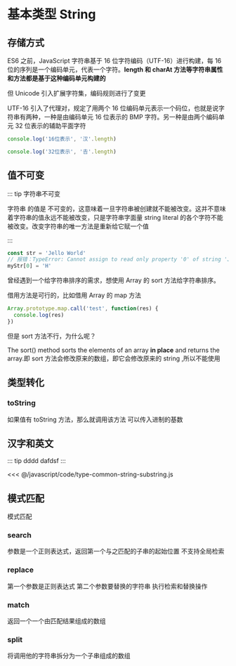 # 基本类型 String

## 存储方式

ES6 之前，JavaScript 字符串基于 16 位字符编码（UTF-16）进行构建，每 16 位的序列是一个编码单元，代表一个字符。**length 和 charAt 方法等字符串属性和方法都是基于这种编码单元构建的**

但 Unicode 引入扩展字符集，编码规则进行了变更

UTF-16 引入了代理对，规定了用两个 16 位编码单元表示一个码位，也就是说字符串有两种，一种是由编码单元 16 位表示的 BMP 字符。另一种是由两个编码单元 32 位表示的辅助平面字符

```js
console.log('16位表示', '汉'.length)

console.log('32位表示', '𠮷'.length)
```

## 值不可变

::: tip 字符串不可变

字符串 的值是 不可变的，这意味着一旦字符串被创建就不能被改变。这并不意味着字符串的值永远不能被改变，只是字符串字面量 string literal 的各个字符不能被改变。改变字符串的唯一方法是重新给它赋一个值

:::

```js
const str = 'Jello World'
// 报错：TypeError: Cannot assign to read only property '0' of string 'Jello World'
myStr[0] = 'H'
```

曾经遇到一个给字符串排序的需求，想使用 Array 的 sort 方法给字符串排序。

借用方法是可行的，比如借用 Array 的 map 方法

```js
Array.prototype.map.call('test', function(res) {
  console.log(res)
})
```

但是 sort 方法不行，为什么呢？

The sort() method sorts the elements of an array **in place** and returns the array.即 sort 方法会修改原来的数组，即它会修改原来的 string ,所以不能使用

## 类型转化

### toString

如果值有 toString 方法，那么就调用该方法
可以传入进制的基数

## 汉字和英文

::: tip dddd
dafdsf
:::

<<< @/javascript/code/type-common-string-substring.js

## 模式匹配

模式匹配

### search

参数是一个正则表达式，返回第一个与之匹配的子串的起始位置
不支持全局检索

### replace

第一个参数是正则表达式
第二个参数要替换的字符串
执行检索和替换操作

### match

返回一个一个由匹配结果组成的数组

### split

将调用他的字符串拆分为一个子串组成的数组
